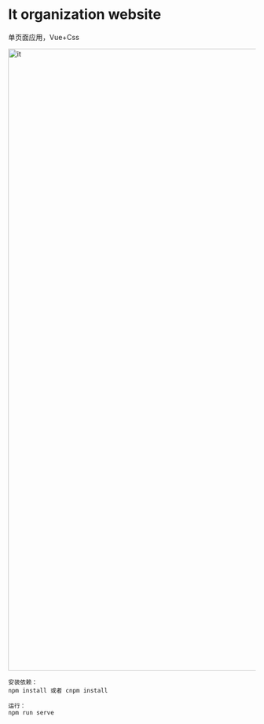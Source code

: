 # It organization website
单页面应用，Vue+Css

<img width="1267" alt="it" src="https://user-images.githubusercontent.com/40413892/178532788-6d782067-db7a-49f4-9aae-c81c40c432ab.png">

```
安装依赖：
npm install 或者 cnpm install

运行：
npm run serve
```
